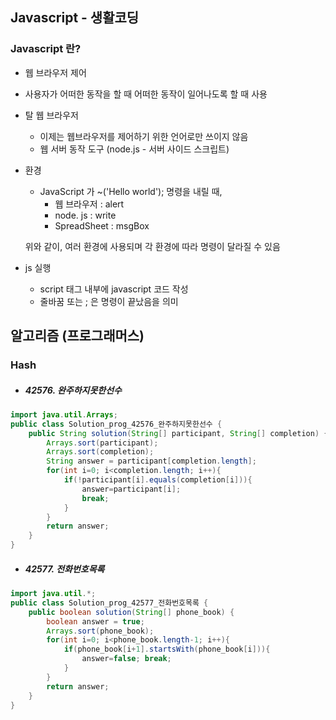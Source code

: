 ## Javascript - 생활코딩

### Javascript 란?

 - 웹 브라우저 제어 

- 사용자가 어떠한 동작을 할 때 어떠한 동작이 일어나도록 할 때 사용

 - 탈 웹 브라우저

   - 이제는 웹브라우저를 제어하기 위한 언어로만 쓰이지 않음
   - 웹 서버 동작 도구 (node.js - 서버 사이드 스크립트)

 - 환경

   - JavaScript 가 ~('Hello world'); 명령을 내릴 때,
     - 웹 브라우저 :  alert
     - node. js :    write
     - SpreadSheet : msgBox

   위와 같이, 여러 환경에 사용되며 각 환경에 따라 명령이 달라질 수 있음

 - js 실행

   - script 태그 내부에 javascript 코드 작성
   - 줄바꿈 또는 ; 은 명령이 끝났음을 의미



## 알고리즘 (프로그래머스)

### Hash

 - ##### 42576. 완주하지못한선수

```java
import java.util.Arrays;
public class Solution_prog_42576_완주하지못한선수 {
    public String solution(String[] participant, String[] completion) {
        Arrays.sort(participant);
        Arrays.sort(completion);
        String answer = participant[completion.length];
        for(int i=0; i<completion.length; i++){
            if(!participant[i].equals(completion[i])){
                answer=participant[i];
                break;
            }
        }
        return answer;
    }
}

```



- ##### 42577. 전화번호목록

```java
import java.util.*;
public class Solution_prog_42577_전화번호목록 {
	public boolean solution(String[] phone_book) {
        boolean answer = true;
        Arrays.sort(phone_book);
        for(int i=0; i<phone_book.length-1; i++){
            if(phone_book[i+1].startsWith(phone_book[i])){
                answer=false; break;
            }
        }
        return answer;
    }
}
```